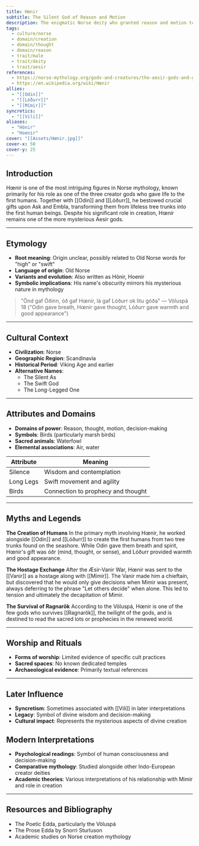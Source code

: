```yaml
---
title: Hœnir
subtitle: The Silent God of Reason and Motion
description: The enigmatic Norse deity who granted reason and motion to humanity, working alongside Odin and Lóðurr in the divine act of creation
tags:
  - culture/norse
  - domain/creation
  - domain/thought
  - domain/reason
  - trait/male
  - trait/deity
  - trait/aesir
references:
  - https://norse-mythology.org/gods-and-creatures/the-aesir-gods-and-goddesses/hoenir/
  - https://en.wikipedia.org/wiki/Hœnir
allies:
  - "[[Odin]]"
  - "[[Lóðurr]]"
  - "[[Mímir]]"
syncretics:
  - "[[Vili]]"
aliases:
  - "Hönir"
  - "Hoenir"
cover: "[[Assets/Hœnir.jpg]]"
cover-x: 50
cover-y: 25
---
```

## Introduction
Hœnir is one of the most intriguing figures in Norse mythology, known primarily for his role as one of the three creator gods who gave life to the first humans. Together with [[Odin]] and [[Lóðurr]], he bestowed crucial gifts upon Ask and Embla, transforming them from lifeless tree trunks into the first human beings. Despite his significant role in creation, Hœnir remains one of the more mysterious Aesir gods.

---

## Etymology

- **Root meaning**: Origin unclear, possibly related to Old Norse words for "high" or "swift"
- **Language of origin**: Old Norse
- **Variants and evolution**: Also written as Hönir, Hoenir
- **Symbolic implications**: His name's obscurity mirrors his mysterious nature in mythology

> "Önd gaf Óðinn, óð gaf Hœnir, lá gaf Lóðurr ok litu góða"
> — Völuspá 18 ("Odin gave breath, Hœnir gave thought, Lóðurr gave warmth and good appearance")

---

## Cultural Context

- **Civilization**: Norse
- **Geographic Region**: Scandinavia
- **Historical Period**: Viking Age and earlier
- **Alternative Names**:
  - The Silent As
  - The Swift God
  - The Long-Legged One

---

## Attributes and Domains

- **Domains of power**: Reason, thought, motion, decision-making
- **Symbols**: Birds (particularly marsh birds)
- **Sacred animals**: Waterfowl
- **Elemental associations**: Air, water

| Attribute | Meaning |
|-----------|----------|
| Silence | Wisdom and contemplation |
| Long Legs | Swift movement and agility |
| Birds | Connection to prophecy and thought |

---

## Myths and Legends

**The Creation of Humans**
In the primary myth involving Hœnir, he worked alongside [[Odin]] and [[Lóðurr]] to create the first humans from two tree trunks found on the seashore. While Odin gave them breath and spirit, Hœnir's gift was óðr (mind, thought, or sense), and Lóðurr provided warmth and good appearance.

**The Hostage Exchange**
After the Æsir-Vanir War, Hœnir was sent to the [[Vanir]] as a hostage along with [[Mímir]]. The Vanir made him a chieftain, but discovered that he would only give decisions when Mimir was present, always deferring to the phrase "Let others decide" when alone. This led to tension and ultimately the decapitation of Mimir.

**The Survival of Ragnarök**
According to the Völuspá, Hœnir is one of the few gods who survives [[Ragnarök]], the twilight of the gods, and is destined to read the sacred lots or prophecies in the renewed world.

---

## Worship and Rituals

- **Forms of worship**: Limited evidence of specific cult practices
- **Sacred spaces**: No known dedicated temples
- **Archaeological evidence**: Primarily textual references

---

## Later Influence

- **Syncretism**: Sometimes associated with [[Vili]] in later interpretations
- **Legacy**: Symbol of divine wisdom and decision-making
- **Cultural impact**: Represents the mysterious aspects of divine creation

## Modern Interpretations

- **Psychological readings**: Symbol of human consciousness and decision-making
- **Comparative mythology**: Studied alongside other Indo-European creator deities
- **Academic theories**: Various interpretations of his relationship with Mimir and role in creation

---

## Resources and Bibliography

- The Poetic Edda, particularly the Völuspá
- The Prose Edda by Snorri Sturluson
- Academic studies on Norse creation mythology